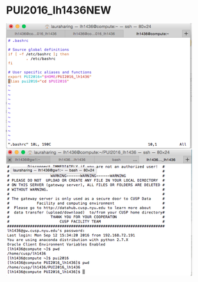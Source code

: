 # PUI2016_lh1436NEW

![alt text](https://github.com/lh1436/PUI2016_lh1436/blob/master/bashrc%20screenshot.png "bashrc screenshot")
![alt text](https://github.com/lh1436/PUI2016_lh1436/blob/master/alias%2C%20env%20var%20commands.png "alias & env var screenshot")
